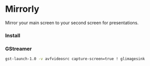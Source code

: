 # Mirrorly
Mirror your main screen to your second screen for presentations.

### Install

### GStreamer

```bash
gst-launch-1.0 -v avfvideosrc capture-screen=true ! glimagesink
```